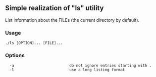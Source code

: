 ## Simple realization of "ls" utility
List information about the FILEs (the current directory by default).

### Usage
```
./ls [OPTION]... [FILE]...
```

### Options
```
  -a                         do not ignore entries starting with .
  -l                         use a long listing format
```
